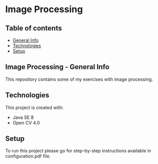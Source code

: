 # Image Processing

## Table of contents
* [General Info](#image-processing---general-info)
* [Technologies](#technologies)
* [Setup](#setup)

## Image Processing - General Info
This repository contains some of my exercises with image processing.  

## Technologies
This project is created with:
* Java SE 8 
* Open CV 4.0

## Setup
To run this project please go for step-by-step instructions available in configuration.pdf file.
